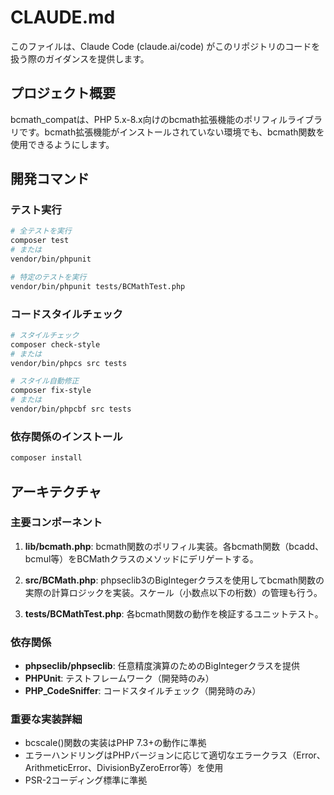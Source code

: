 # CLAUDE.md

このファイルは、Claude Code (claude.ai/code) がこのリポジトリのコードを扱う際のガイダンスを提供します。

## プロジェクト概要

bcmath_compatは、PHP 5.x-8.x向けのbcmath拡張機能のポリフィルライブラリです。bcmath拡張機能がインストールされていない環境でも、bcmath関数を使用できるようにします。

## 開発コマンド

### テスト実行
```bash
# 全テストを実行
composer test
# または
vendor/bin/phpunit

# 特定のテストを実行
vendor/bin/phpunit tests/BCMathTest.php
```

### コードスタイルチェック
```bash
# スタイルチェック
composer check-style
# または
vendor/bin/phpcs src tests

# スタイル自動修正
composer fix-style
# または
vendor/bin/phpcbf src tests
```

### 依存関係のインストール
```bash
composer install
```

## アーキテクチャ

### 主要コンポーネント

1. **lib/bcmath.php**: bcmath関数のポリフィル実装。各bcmath関数（bcadd、bcmul等）をBCMathクラスのメソッドにデリゲートする。

2. **src/BCMath.php**: phpseclib3のBigIntegerクラスを使用してbcmath関数の実際の計算ロジックを実装。スケール（小数点以下の桁数）の管理も行う。

3. **tests/BCMathTest.php**: 各bcmath関数の動作を検証するユニットテスト。

### 依存関係

- **phpseclib/phpseclib**: 任意精度演算のためのBigIntegerクラスを提供
- **PHPUnit**: テストフレームワーク（開発時のみ）
- **PHP_CodeSniffer**: コードスタイルチェック（開発時のみ）

### 重要な実装詳細

- bcscale()関数の実装はPHP 7.3+の動作に準拠
- エラーハンドリングはPHPバージョンに応じて適切なエラークラス（Error、ArithmeticError、DivisionByZeroError等）を使用
- PSR-2コーディング標準に準拠